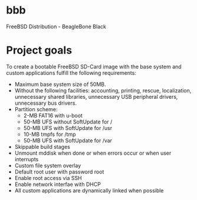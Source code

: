 bbb
===

FreeBSD Distribution - BeagleBone Black

Project goals
=============

To create a bootable FreeBSD SD-Card image with the base system and custom applications fulfill the following requirements:

- Maximum base system size of 50MB.
- Without the following facilities: accounting, printing, rescue, localization, unnecessary shared libraries, unnecessary USB peripheral drivers, unnecessary bus drivers.
- Partition scheme:
	- 2-MB FAT16 with u-boot
	- 50-MB UFS without SoftUpdate for /
	- 50-MB UFS with SoftUpdate for /usr
	- 10-MB tmpfs for /tmp
	- 50-MB UFS with SoftUpdate for /var
- Skippable build stages
- Unmount mddisk when done or when errors occur or when user interrupts
- Custom file system overlay
- Default root user with password root
- Enable root access via SSH
- Enable network interfae with DHCP
- All custom applications are dynamically linked when possible
